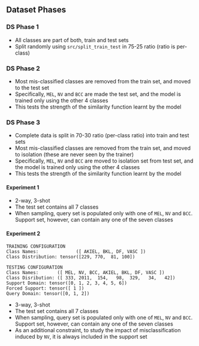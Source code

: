 ## Dataset Phases

### DS Phase 1

- All classes are part of both, train and test sets
- Split randomly using `src/split_train_test` in 75-25 ratio (ratio is per-class)


### DS Phase 2

- Most mis-classified classes are removed from the train set, and moved to the test set
- Specifically, `MEL`, `NV` and `BCC` are made the test set, and the model is trained only using the other 4 classes
- This tests the strength of the similarity function learnt by the model


### DS Phase 3

- Complete data is split in 70-30 ratio (per-class ratio) into train and test sets
- Most mis-classified classes are removed from the train set, and moved to isolation (these are never seen by the trainer)
- Specifically, `MEL`, `NV` and `BCC` are moved to isolation set from test set, and the model is trained only using the other 4 classes
- This tests the strength of the similarity function learnt by the model


#### Experiment 1

- 2-way, 3-shot
- The test set contains all 7 classes
- When sampling, query set is populated only with one of `MEL`, `NV` and `BCC`. Support set, however, can contain any one of the seven classes

#### Experiment 2

```
TRAINING CONFIGURATION
Class Names:              ([ AKIEL, BKL, DF, VASC ])
Class Distribution: tensor([229, 770,  81, 100])

TESTING CONFIGURATION
Class Names:       ([ MEL, NV, BCC, AKIEL, BKL, DF, VASC ])
Class Disribution: ([ 333, 2011,  154,   98,  329,   34,   42])
Support Domain: tensor([0, 1, 2, 3, 4, 5, 6])
Forced Support: tensor([ 1 ])
Query Domain: tensor([0, 1, 2])
```

- 3-way, 3-shot
- The test set contains all 7 classes
- When sampling, query set is populated only with one of `MEL`, `NV` and `BCC`. Support set, however, can contain any one of the seven classes
- As an additional constraint, to study the impact of misclassification induced by `NV`, it is always included in the support set

